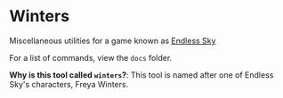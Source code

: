 # Winters
Miscellaneous utilities for a game known as [Endless Sky](https://github.com/endless-sky/endless-sky)

For a list of commands, view the `docs` folder.

**Why is this tool called `winters`?**: This tool is named after one of Endless Sky's characters, Freya Winters.